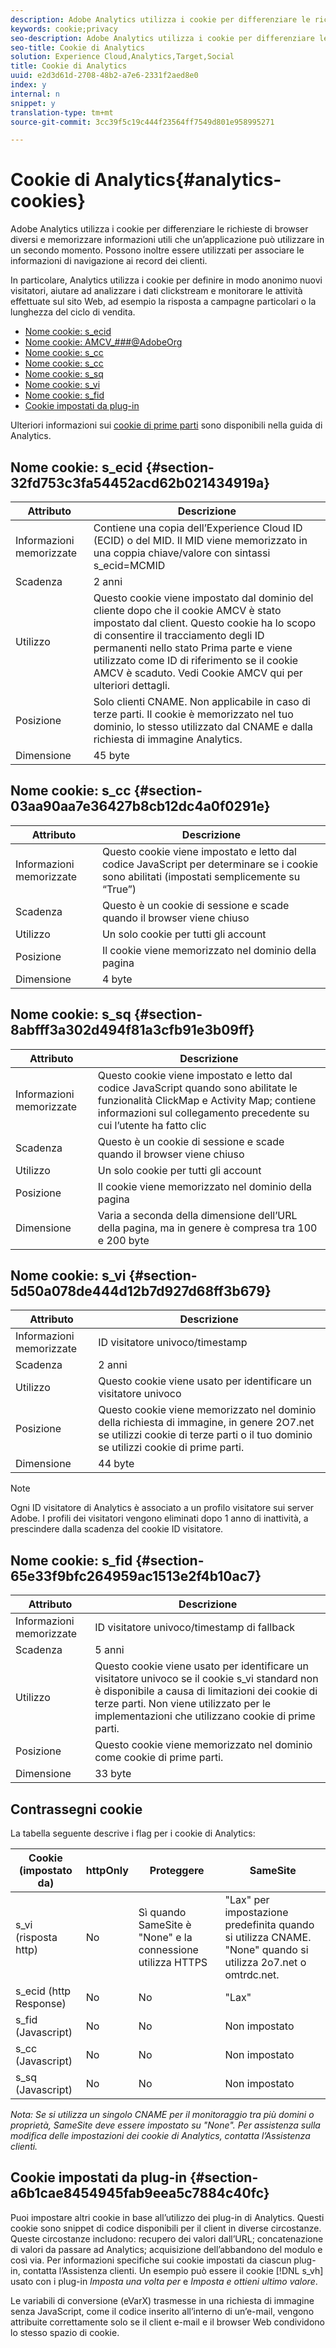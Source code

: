 ```yaml
---
description: Adobe Analytics utilizza i cookie per differenziare le richieste di browser diversi e memorizzare informazioni utili che un’applicazione può utilizzare in un secondo momento. Possono inoltre essere utilizzati per associare le informazioni di navigazione ai record dei clienti.
keywords: cookie;privacy
seo-description: Adobe Analytics utilizza i cookie per differenziare le richieste di browser diversi e memorizzare informazioni utili che un’applicazione può utilizzare in un secondo momento. Possono inoltre essere utilizzati per associare le informazioni di navigazione ai record dei clienti.
seo-title: Cookie di Analytics
solution: Experience Cloud,Analytics,Target,Social
title: Cookie di Analytics
uuid: e2d3d61d-2708-48b2-a7e6-2331f2aed8e0
index: y
internal: n
snippet: y
translation-type: tm+mt
source-git-commit: 3cc39f5c19c444f23564ff7549d801e958995271

---
```



# Cookie di Analytics{#analytics-cookies}

Adobe Analytics utilizza i cookie per differenziare le richieste di browser diversi e memorizzare informazioni utili che un’applicazione può utilizzare in un secondo momento. Possono inoltre essere utilizzati per associare le informazioni di navigazione ai record dei clienti.

In particolare, Analytics utilizza i cookie per definire in modo anonimo nuovi visitatori, aiutare ad analizzare i dati clickstream e monitorare le attività effettuate sul sito Web, ad esempio la risposta a campagne particolari o la lunghezza del ciclo di vendita.

* [Nome cookie: s_ecid](../cookies/cookies-mc.md#section-32fd753c3fa54452acd62b021434919a)
* [Nome cookie: AMCV_###@AdobeOrg](../cookies/cookies-mc.md#section-a12aa2a9296940ae82d8921b381b8fb0)
* [Nome cookie: s_cc](../cookies/cookies-analytics.md#section-03aa90aa7e36427b8cb12dc4a0f0291e)
* [Nome cookie: s_cc](../cookies/cookies-analytics.md#section-03aa90aa7e36427b8cb12dc4a0f0291e)
* [Nome cookie: s_sq](../cookies/cookies-analytics.md#section-8abfff3a302d494f81a3cfb91e3b09ff)
* [Nome cookie: s_vi](../cookies/cookies-analytics.md#section-5d50a078de444d12b7d927d68ff3b679)
* [Nome cookie: s_fid](../cookies/cookies-analytics.md#section-65e33f9bfc264959ac1513e2f4b10ac7)
* [Cookie impostati da plug-in](../cookies/cookies-analytics.md#section-a6b1cae8454945fab9eea5c7884c40fc)

Ulteriori informazioni sui [cookie di prime parti](/help/interface/cookies/cookies-first-party.md) sono disponibili nella guida di Analytics.

## Nome cookie: s_ecid {#section-32fd753c3fa54452acd62b021434919a}

| Attributo | Descrizione |
|--- |--- |
| Informazioni memorizzate | Contiene una copia dell’Experience Cloud ID (ECID) o del MID. Il MID viene memorizzato in una coppia chiave/valore con sintassi s_ecid=MCMID | <ECID> |
| Scadenza | 2 anni |
| Utilizzo | Questo cookie viene impostato dal dominio del cliente dopo che il cookie AMCV è stato impostato dal client. Questo cookie ha lo scopo di consentire il tracciamento degli ID permanenti nello stato Prima parte e viene utilizzato come ID di riferimento se il cookie AMCV è scaduto. Vedi Cookie AMCV qui per ulteriori dettagli. |
| Posizione | Solo clienti CNAME. Non applicabile in caso di terze parti. Il cookie è memorizzato nel tuo dominio, lo stesso utilizzato dal CNAME e dalla richiesta di immagine Analytics. |
| Dimensione | 45 byte |

## Nome cookie: s_cc {#section-03aa90aa7e36427b8cb12dc4a0f0291e}

| Attributo | Descrizione |
|--- |--- |
| Informazioni memorizzate | Questo cookie viene impostato e letto dal codice JavaScript per determinare se i cookie sono abilitati (impostati semplicemente su “True”) |
| Scadenza | Questo è un cookie di sessione e scade quando il browser viene chiuso |
| Utilizzo | Un solo cookie per tutti gli account |
| Posizione | Il cookie viene memorizzato nel dominio della pagina |
| Dimensione | 4 byte |

## Nome cookie: s_sq {#section-8abfff3a302d494f81a3cfb91e3b09ff}

| Attributo | Descrizione |
|--- |--- |
| Informazioni memorizzate | Questo cookie viene impostato e letto dal codice JavaScript quando sono abilitate le funzionalità ClickMap e Activity Map; contiene informazioni sul collegamento precedente su cui l’utente ha fatto clic |
| Scadenza | Questo è un cookie di sessione e scade quando il browser viene chiuso |
| Utilizzo | Un solo cookie per tutti gli account |
| Posizione | Il cookie viene memorizzato nel dominio della pagina |
| Dimensione | Varia a seconda della dimensione dell’URL della pagina, ma in genere è compresa tra 100 e 200 byte |

## Nome cookie: s_vi {#section-5d50a078de444d12b7d927d68ff3b679}

| Attributo | Descrizione |
|--- |--- |
| Informazioni memorizzate | ID visitatore univoco/timestamp |
| Scadenza | 2 anni |
| Utilizzo | Questo cookie viene usato per identificare un visitatore univoco |
| Posizione | Questo cookie viene memorizzato nel dominio della richiesta di immagine, in genere 2O7.net se utilizzi cookie di terze parti o il tuo dominio se utilizzi cookie di prime parti. |
| Dimensione | 44 byte |

>[!NOTE]
>
>Ogni ID visitatore di Analytics è associato a un profilo visitatore sui server Adobe. I profili dei visitatori vengono eliminati dopo 1 anno di inattività, a prescindere dalla scadenza del cookie ID visitatore.

## Nome cookie: s_fid {#section-65e33f9bfc264959ac1513e2f4b10ac7}

| Attributo | Descrizione |
|--- |--- |
| Informazioni memorizzate | ID visitatore univoco/timestamp di fallback |
| Scadenza | 5 anni |
| Utilizzo | Questo cookie viene usato per identificare un visitatore univoco se il cookie s_vi standard non è disponibile a causa di limitazioni dei cookie di terze parti. Non viene utilizzato per le implementazioni che utilizzano cookie di prime parti. |
| Posizione | Questo cookie viene memorizzato nel dominio come cookie di prime parti. |
| Dimensione | 33 byte |

## Contrassegni cookie

La tabella seguente descrive i flag per i cookie di Analytics:

| Cookie (impostato da) | httpOnly | Proteggere | SameSite |
|--- |--- |--- |--- |
| s_vi (risposta http) | No | Sì quando SameSite è "None" e la connessione utilizza HTTPS | "Lax" per impostazione predefinita quando si utilizza CNAME. "None" quando si utilizza 2o7.net o omtrdc.net. |
| s_ecid (http Response) | No | No | "Lax" |
| s_fid (Javascript) | No | No | Non impostato |
| s_cc (Javascript) | No | No | Non impostato |
| s_sq (Javascript) | No | No | Non impostato |

*Nota: Se si utilizza un singolo CNAME per il monitoraggio tra più domini o proprietà, SameSite deve essere impostato su "None". Per assistenza sulla modifica delle impostazioni dei cookie di Analytics, contatta l’Assistenza clienti.*

## Cookie impostati da plug-in {#section-a6b1cae8454945fab9eea5c7884c40fc}

Puoi impostare altri cookie in base all’utilizzo dei plug-in di Analytics. Questi cookie sono snippet di codice disponibili per il client in diverse circostanze. Queste circostanze includono: recupero dei valori dall’URL; concatenazione di valori da passare ad Analytics; acquisizione dell’abbandono del modulo e così via. Per informazioni specifiche sui cookie impostati da ciascun plug-in, contatta l’Assistenza clienti. Un esempio può essere il cookie [!DNL s_vh] usato con i plug-in *Imposta una volta per* e *Imposta e ottieni ultimo valore*.

Le variabili di conversione (eVarX) trasmesse in una richiesta di immagine senza JavaScript, come il codice inserito all’interno di un’e-mail, vengono attribuite correttamente solo se il client e-mail e il browser Web condividono lo stesso spazio di cookie.

